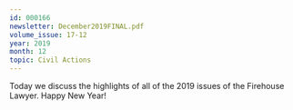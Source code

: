 ```yaml
---
id: 000166
newsletter: December2019FINAL.pdf
volume_issue: 17-12
year: 2019
month: 12
topic: Civil Actions
---
```


Today we discuss the highlights of all of   the 2019 issues of the Firehouse Lawyer. Happy New Year!